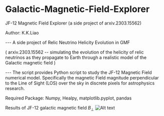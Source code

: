 # Galactic-Magnetic-Field-Explorer
JF-12 Magnetic Field Explorer (a side project of arxiv.2303.15562)


Author: K.K.Liao

--- A side project of Relic Neutrino Helicity Evolution in GMF

( arxiv.2303.15562 -- simulating the evolution of the helicity of relic neutrinos as they propagate to Earth through a realistic model of the Galactic magnetic field )

--- The script provides Python script to study the JF-12 Magnetic Field numerical model.
Specifically the magnetic Field magnitude perpendicular to the Line of Sight (LOS) over the sky in discrete pixels for astrophysics research.


Required Package: 
Numpy, Healpy, matplotlib.pyplot, pandas



Results of JF-12 galactic magnetic field $B_{\perp}$
![Alt text](https://github.com/kitokamada/Galactic-Magnetic-Field-Explorer/results/BperpMollview.png)

